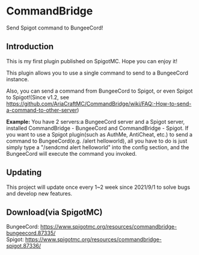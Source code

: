 # CommandBridge
Send Spigot command to BungeeCord!

## Introduction
This is my first plugin published on SpigotMC. Hope you can enjoy it!

This plugin allows you to use a single command to send to a BungeeCord instance.

Also, you can send a command from BungeeCord to Spigot, or even Spigot to Spigot!(Since v1.2, see https://github.com/AriaCraftMC/CommandBridge/wiki/FAQ:-How-to-send-a-command-to-other-server)

__Example:__
You have 2 servers:a BungeeCord server and a Spigot server, installed CommandBridge - BungeeCord and CommandBridge - Spigot.
If you want to use a Spigot plugin(such as AuthMe, AntiCheat, etc.) to send a command to BungeeCord(e.g. /alert helloworld), all you have to do is just simply type a "/sendcmd alert helloworld" into the config section, and the BungeeCord will execute the command you invoked.

## Updating
This project will update once every 1~2 week since 2021/9/1 to solve bugs and develop new features.

## Download(via SpigotMC)
BungeeCord: https://www.spigotmc.org/resources/commandbridge-bungeecord.87335/  
Spigot: https://www.spigotmc.org/resources/commandbridge-spigot.87336/
